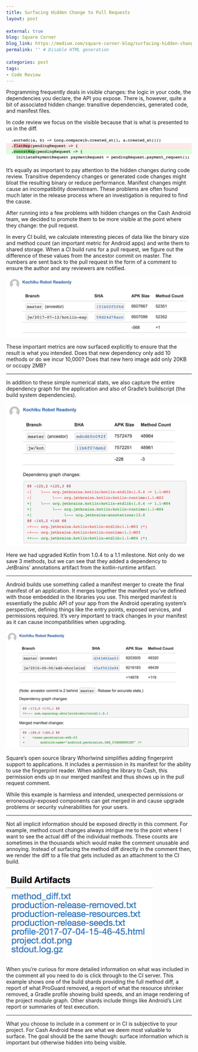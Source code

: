 ```yaml
---
title: Surfacing Hidden Change to Pull Requests
layout: post

external: true
blog: Square Corner
blog_link: https://medium.com/square-corner-blog/surfacing-hidden-change-to-pull-requests-6a371266e479
permalink: '' # Disable HTML generation

categories: post
tags:
- Code Review
---
```


Programming frequently deals in visible changes: the logic in your code, the dependencies you declare, the API you expose. There is, however, quite a bit of associated hidden change: transitive dependencies, generated code, and manifest files.

In code review we focus on the visible because that is what is presented to us in the diff.

![](/static/post-image/hidden-change-0.png)

It’s equally as important to pay attention to the hidden changes during code review. Transitive dependency changes or generated code changes might bloat the resulting binary or reduce performance. Manifest changes might cause an incompatibility downstream. These problems are often found much later in the release process where an investigation is required to find the cause.

After running into a few problems with hidden changes on the Cash Android team, we decided to promote them to be more visible at the point where they change: the pull request.

In every CI build, we calculate interesting pieces of data like the binary size and method count (an important metric for Android apps) and write them to shared storage. When a CI build runs for a pull request, we figure out the difference of these values from the ancestor commit on master. The numbers are sent back to the pull request in the form of a comment to ensure the author and any reviewers are notified.

![](/static/post-image/hidden-change-1.png)

These important metrics are now surfaced explicitly to ensure that the result is what you intended. Does that new dependency only add 10 methods or do we incur 10,000? Does that new hero image add only 20KB or occupy 2MB?

---

In addition to these simple numerical stats, we also capture the entire dependency graph for the application and also of Gradle’s buildscript (the build system dependencies).

![](/static/post-image/hidden-change-2.png)

Here we had upgraded Kotlin from 1.0.4 to a 1.1 milestone. Not only do we save 3 methods, but we can see that they added a dependency to JetBrains’ annotations artifact from the kotlin-runtime artifact.

---

Android builds use something called a manifest merger to create the final manifest of an application. It merges together the manifest you’ve defined with those embedded in the libraries you use. This merged manifest is essentially the public API of your app from the Android operating system’s perspective, defining things like the entry points, exposed services, and permissions required. It’s very important to track changes in your manifest as it can cause incompatibilities when upgrading.

![](/static/post-image/hidden-change-3.png)

Square’s open source library Whorlwind simplifies adding fingerprint support to applications. It includes a permission in its manifest for the ability to use the fingerprint reader. When adding the library to Cash, this permission ends up in our merged manifest and thus shows up in the pull request comment.

While this example is harmless and intended, unexpected permissions or erroneously-exposed components can get merged in and cause upgrade problems or security vulnerabilities for your users.

---

Not all implicit information should be exposed directly in this comment. For example, method count changes always intrigue me to the point where I want to see the actual diff of the individual methods. These counts are sometimes in the thousands which would make the comment unusable and annoying. Instead of surfacing the method diff directly in the comment then, we render the diff to a file that gets included as an attachment to the CI build.

![](/static/post-image/hidden-change-4.png)

When you’re curious for more detailed information on what was included in the comment all you need to do is click through to the CI server. This example shows one of the build shards providing the full method diff, a report of what ProGuard removed, a report of what the resource shrinker removed, a Gradle profile showing build speeds, and an image rendering of the project module graph. Other shards include things like Android’s Lint report or summaries of test execution.

---

What you choose to include in a comment or in CI is subjective to your project. For Cash Android these are what we deem most valuable to surface. The goal should be the same though: surface information which is important but otherwise hidden into being visible.